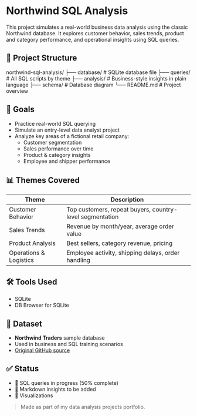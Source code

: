 # Northwind SQL Analysis

This project simulates a real-world business data analysis using the classic Northwind database. It explores customer behavior, sales trends, product and category performance, and operational insights using SQL queries.

## 📁 Project Structure

northwind-sql-analysis/
├── database/ # SQLite database file
├── queries/ # All SQL scripts by theme
├── analysis/ # Business-style insights in plain language
├── schema/ # Database diagram
└── README.md # Project overview

## 🎯 Goals

- Practice real-world SQL querying
- Simulate an entry-level data analyst project
- Analyze key areas of a fictional retail company:
  - Customer segmentation
  - Sales performance over time
  - Product & category insights
  - Employee and shipper performance

## 📊 Themes Covered

| Theme                    | Description |
|--------------------------|-------------|
| Customer Behavior        | Top customers, repeat buyers, country-level segmentation |
| Sales Trends             | Revenue by month/year, average order value |
| Product Analysis         | Best sellers, category revenue, pricing |
| Operations & Logistics   | Employee activity, shipping delays, order handling |

## 🛠 Tools Used

- SQLite
- DB Browser for SQLite

## 📝 Dataset

- **Northwind Traders** sample database  
- Used in business and SQL training scenarios  
- [Original GitHub source](https://github.com/jpwhite3/northwind-SQLite3)

## ✅ Status

- 🔹 SQL queries in progress (50% complete)  
- 🔹 Markdown insights to be added  
- 🔹 Visualizations


> Made as part of my data analysis projects portfolio. 



